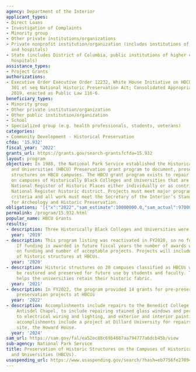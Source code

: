 ```yaml
---
agency: Department of the Interior
applicant_types:
- Direct Loans
- Investigation of Complaints
- Minority group
- Other private institutions/organizations
- Private nonprofit institution/organization (includes institutions of higher education
  and hospitals)
- State (includes District of Columbia, public institutions of higher education and
  hospitals)
assistance_types:
- Project Grants
authorizations:
- Executive Order Executive Order 12232, White House Initiative on HBCU's; 54 USC
  301 et seq National Historic Preservation Act; Consolidated Appropriations Act of
  2019, enacted as Public Law 116-6.
beneficiary_types:
- Minority group
- Other private institution/organization
- Other public institution/organization
- School
- Specialized group (e.g. health professionals, students, veterans)
categories:
- Community Development - Historical Preservation
cfda: '15.932'
fiscal_year: '2022'
grants_url: https://grants.gov/search-grants?cfda=15.932
layout: program
objective: In 1988, the National Park Service established the Historically Black Colleges
  and Universities (HBCU) Preservation grant program to document, preserve, and stabilize
  structures on HBCU campuses. The HBCU grant program exists to repair historic structures
  on campuses of Historically Black Colleges and Universities that are listed in the
  National Register of Historic Places either individually or as contributing to a
  National Register historic district. Projects must meet major program selection
  criteria and all work must meet the Secretary of the Interior’s Standards and Guidelines
  for Archeology and Historic Preservation.
obligations: '[{"x":"2022","sam_estimate":10000000.0,"sam_actual":9700000.0,"usa_spending_actual":500000.0},{"x":"2023","sam_estimate":11000000.0,"sam_actual":9700000.0,"usa_spending_actual":750000.0},{"x":"2024","sam_estimate":0.0,"sam_actual":0.0,"usa_spending_actual":1500000.0}]'
permalink: /program/15.932.html
popular_name: HBCU Grants
results:
- description: Three Historically Black Colleges and Universities were awarded funding.
  year: '2019'
- description: This program listing was reactivated in FY2020, so no funding was awarded.
    If funding is awarded in future fiscal years the number of awards will be contingent
    on funding and number of acceptable projects. Projects will include preservation
    of historic structures at HBCUs.
  year: '2020'
- description: Historic structures on 20 campuses classified as HBCUs were able to
    be restored and preserved for future use by students and faculty. The program
    helps the universities retain their historic fabric.
  year: '2021'
- description: In FY2022, the program provided 14 grants for pre-preservation and
    preservation projects at HBCUs
  year: '2022'
- description: Accomplishments include repairs to the Benedict College historic site,
    Antisdel Chapel, to include repairing stained glass windows and pers, upgrades
    to electrical wiring and lighting, and exterior and interior painting.  Additional
    accomplishments include a project at Dillard University for repairs to the historic
    site, the Howard House.
  year: '2024'
sam_url: https://sam.gov/fal/ea52ec88c69b4607aa794777a6dcb45b/view
sub-agency: National Park Service
title: Preservation of Historic Structures on the Campuses of Historically Black Colleges
  and Universities (HBCUs).
usaspending_url: https://www.usaspending.gov/search/?hash=eb7756fe27894af6905dea07bc30d9d2
---
```

